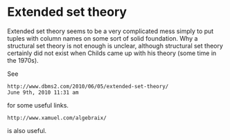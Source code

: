 # Extended set theory

Extended set theory seems to be a very complicated mess simply to put tuples
with column names on some sort of solid foundation.  Why a structural set
theory is not enough is unclear, although structural set theory certainly
did not exist when Childs came up with his theory (some time in the 1970s).

See

    http://www.dbms2.com/2010/06/05/extended-set-theory/
    June 9th, 2010 11:31 am 

for some useful links.

    http://www.xamuel.com/algebraix/

is also useful.
